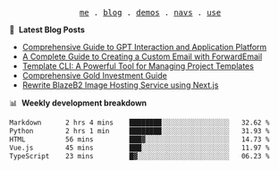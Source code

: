 <p align="center">
  <samp>
    <a href="https://ryanuo.cc">me</a> .
    <a href="https://ryanuo.cc/posts">blog</a> .
<!--     <a href="https://www.ryanuo.cc/projects">projects</a> . -->
    <a href="https://www.ryanuo.cc/demos">demos</a> .
    <a href="https://www.ryanuo.cc/navs">navs</a> .
    <a href="https://github.com/ryanuo/ryanuo/blob/master/use.md">use</a>
  </samp>
</p>

📕 &nbsp;**Latest Blog Posts**
<!-- BLOG-POST-LIST:START -->
- [Comprehensive Guide to GPT Interaction and Application Platform](https://ryanuo.cc/posts/gpt)
- [A Complete Guide to Creating a Custom Email with ForwardEmail](https://ryanuo.cc/posts/forwardemail)
- [Template CLI: A Powerful Tool for Managing Project Templates](https://ryanuo.cc/posts/tmpl-cli)
- [Comprehensive Gold Investment Guide](https://ryanuo.cc/posts/aug)
- [Rewrite BlazeB2 Image Hosting Service using Next.js](https://ryanuo.cc/posts/rewrite-blazeb2)
<!-- BLOG-POST-LIST:END -->

📊 &nbsp;**Weekly development breakdown**
<!--START_SECTION:waka-->

```txt
Markdown      2 hrs 4 mins    ████████░░░░░░░░░░░░░░░░░   32.62 %
Python        2 hrs 1 min     ████████░░░░░░░░░░░░░░░░░   31.93 %
HTML          56 mins         ███▓░░░░░░░░░░░░░░░░░░░░░   14.73 %
Vue.js        45 mins         ███░░░░░░░░░░░░░░░░░░░░░░   11.97 %
TypeScript    23 mins         █▓░░░░░░░░░░░░░░░░░░░░░░░   06.23 %
```

<!--END_SECTION:waka-->

<!-- <p align="right"><img src="https://views.whatilearened.today/views/github/Rr210/Rr210.svg?cache=remove"/></p>
 -->
